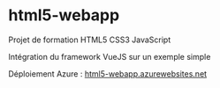 # html5-webapp

Projet de formation HTML5 CSS3 JavaScript

Intégration du framework VueJS sur un exemple simple

Déploiement Azure : [html5-webapp.azurewebsites.net](https://html5-webapp.azurewebsites.net/)
